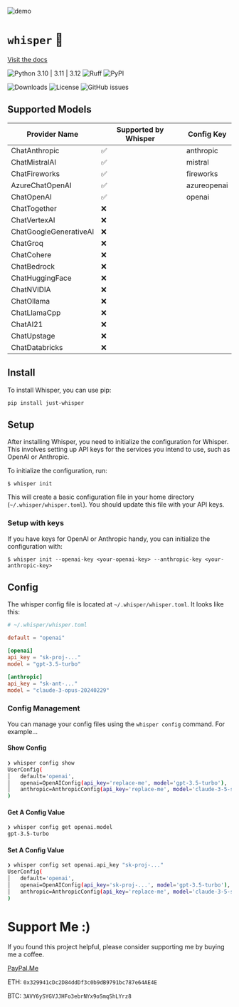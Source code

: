 ![demo](https://github.com/user-attachments/assets/40130388-2452-4902-9bca-2fb76ad79ffe)

# `whisper` 🤫

[Visit the docs](https://syn54x.github.io/whisper/)

![Python 3.10 | 3.11 | 3.12](https://img.shields.io/badge/python-3.10%20|%203.11%20|%203.12-blue.svg)
![Ruff](https://img.shields.io/badge/linted%20by-ruff-FFC107.svg)
![PyPI](https://img.shields.io/pypi/v/just-whisper)

![Downloads](https://img.shields.io/pypi/dm/just-whisper)
![License](https://img.shields.io/github/license/syn54x/whisper)
![GitHub issues](https://img.shields.io/github/issues/syn54x/whisper)

## Supported Models

| Provider Name                | Supported by Whisper | Config Key |
|------------------------------|----------------------|------------|
| ChatAnthropic                | ✅                   | anthropic  |
| ChatMistralAI                | ✅                   | mistral    |
| ChatFireworks                | ✅                   | fireworks  |
| AzureChatOpenAI              | ✅                   | azureopenai|
| ChatOpenAI                   | ✅                   | openai     |
| ChatTogether                 | ❌                   |            |
| ChatVertexAI                 | ❌                   |            |
| ChatGoogleGenerativeAI       | ❌                   |            |
| ChatGroq                     | ❌                   |            |
| ChatCohere                   | ❌                   |            |
| ChatBedrock                  | ❌                   |            |
| ChatHuggingFace              | ❌                   |            |
| ChatNVIDIA                   | ❌                   |            |
| ChatOllama                   | ❌                   |            |
| ChatLlamaCpp                 | ❌                   |            |
| ChatAI21                     | ❌                   |            |
| ChatUpstage                  | ❌                   |            |
| ChatDatabricks               | ❌                   |            |


## Install

To install Whisper, you can use pip:

```console
pip install just-whisper
```

## Setup

After installing Whisper, you need to initialize the configuration for Whisper. This involves setting up API keys for the services you intend to use, such as OpenAI or Anthropic.

To initialize the configuration, run:

```console
$ whisper init
```

This will create a basic configuration file in your home directory (`~/.whisper/whisper.toml`).  You should update this file with your API keys.

### Setup with keys

If you have keys for OpenAI or Anthropic handy, you can initialize the configuration with:

```console
$ whisper init --openai-key <your-openai-key> --anthropic-key <your-anthropic-key>
```

## Config

The whisper config file is located at `~/.whisper/whisper.toml`.  It looks like this:

```toml
# ~/.whisper/whisper.toml

default = "openai"

[openai]
api_key = "sk-proj-..."
model = "gpt-3.5-turbo"

[anthropic]
api_key = "sk-ant-..."
model = "claude-3-opus-20240229"
```

### Config Management

You can manage your config files using the `whisper config` command.  For example...

#### Show Config

```bash
❯ whisper config show
UserConfig(
│   default='openai',
│   openai=OpenAIConfig(api_key='replace-me', model='gpt-3.5-turbo'),
│   anthropic=AnthropicConfig(api_key='replace-me', model='claude-3-5-sonnet-20240620')
)
```

#### Get A Config Value

```bash
❯ whisper config get openai.model
gpt-3.5-turbo
```

#### Set A Config Value

```bash
❯ whisper config set openai.api_key "sk-proj-..."
UserConfig(
│   default='openai',
│   openai=OpenAIConfig(api_key='sk-proj-...', model='gpt-3.5-turbo'),
│   anthropic=AnthropicConfig(api_key='replace-me', model='claude-3-5-sonnet-20240620')
)
```
# Support Me :)

If you found this project helpful, please consider supporting me by buying me a coffee.

[PayPal.Me](https://paypal.me/syn54x?country.x=US&locale.x=en_US)

ETH: `0x329941cDc2D84ddDf3c0b9dB9791bc787e64AE4E`

BTC: `3AVY6ySYGVJJHFo3ebrNYx9oSmqShLYrz8`
